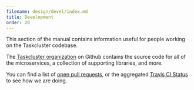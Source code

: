 ```yaml
---
filename: design/devel/index.md
title: Development
order: 20
---
```


This section of the manual contains information useful for people working on
the Taskcluster codebase.

The [Taskcluster organization](https://github.com/taskcluster) on Github
contains the source code for all of the microservices, a collection of
supporting libraries, and more.

You can find a list of [open pull
requests](https://github.com/search?utf8=%E2%9C%93&q=user%3Ataskcluster+is%3Aopen&type=Issues&ref=searchresults),
or the aggregated [Travis CI Status](https://travis-ci.org/taskcluster) to see
how we are doing.